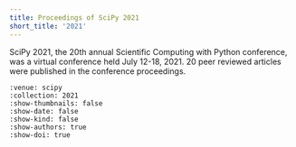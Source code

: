 ```yaml
---
title: Proceedings of SciPy 2021
short_title: '2021'
---
```


SciPy 2021, the 20th annual Scientific Computing with Python conference, was a virtual conference held July 12-18, 2021. 20 peer reviewed articles were published in the conference proceedings.

```{cn:articles}
:venue: scipy
:collection: 2021
:show-thumbnails: false
:show-date: false
:show-kind: false
:show-authors: true
:show-doi: true
```
